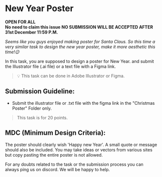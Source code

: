 # New Year Poster

**OPEN FOR ALL**\
**No need to claim this issue** **NO SUBMISSION WILL BE ACCEPTED AFTER 31st December 11:59 P.M.**

*Seems like you guys enjoyed making poster for Santa Claus. So this time a very similar task to design the new year poster, make it more aesthetic this time!😉*

In this task, you are supposed to design a poster for New Year. and submit the Illustrator file (.ai file) or a text file with a Figma link.

> 💡 This task can be done in Adobe Illustrator or Figma.


## Submission Guideline:

- Submit the illustrator file or .txt file with the figma link in the "Christmas Poster" Folder only.

> This task is for 20 points.


## MDC (Minimum Design Criteria):

The poster should clearly wish 'Happy new Year'. A small quote or message should also be included. You may take ideas or vectors from various sites but copy pasting the entire poster is not allowed.

For any doubts related to the task or the submission process you can always ping us on discord. We will be happy to help.

